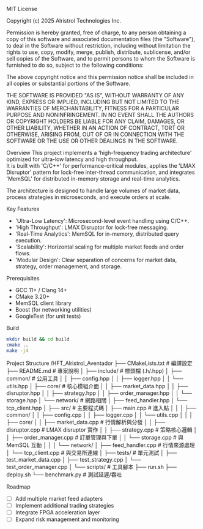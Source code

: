 MIT License

Copyright (c) 2025 Alristrol Technologies Inc.

Permission is hereby granted, free of charge, to any person obtaining a copy of this software and associated documentation files (the "Software"), to deal in the Software without restriction, including without limitation the rights to use, copy, modify, merge, publish, distribute, sublicense, and/or sell copies of the Software, and to permit persons to whom the Software is furnished to do so, subject to the following conditions:

The above copyright notice and this permission notice shall be included in all copies or substantial portions of the Software.

THE SOFTWARE IS PROVIDED "AS IS", WITHOUT WARRANTY OF ANY KIND, EXPRESS OR IMPLIED, INCLUDING BUT NOT LIMITED TO THE WARRANTIES OF MERCHANTABILITY, FITNESS FOR A PARTICULAR PURPOSE AND NONINFRINGEMENT. IN NO EVENT SHALL THE AUTHORS OR COPYRIGHT HOLDERS BE LIABLE FOR ANY CLAIM, DAMAGES, OR OTHER LIABILITY, WHETHER IN AN ACTION OF CONTRACT, TORT OR OTHERWISE, ARISING FROM, OUT OF OR IN CONNECTION WITH THE SOFTWARE OR THE USE OR OTHER DEALINGS IN THE SOFTWARE.


Overview
This project implements a 'high-frequency trading architecture' optimized for ultra-low latency and high throughput.  
It is built with 'C/C++' for performance-critical modules, applies the 'LMAX Disruptor' pattern for lock-free inter-thread communication, and integrates 'MemSQL' for distributed in-memory storage and real-time analytics.  

The architecture is designed to handle large volumes of market data, process strategies in microseconds, and execute orders at scale.

Key Features
- 'Ultra-Low Latency': Microsecond-level event handling using C/C++.
- 'High Throughput': LMAX Disruptor for lock-free messaging.
- 'Real-Time Analytics': MemSQL for in-memory, distributed query execution.
- 'Scalability': Horizontal scaling for multiple market feeds and order flows.
- 'Modular Design': Clear separation of concerns for market data, strategy, order management, and storage.

Prerequisites
- GCC 11+ / Clang 14+
- CMake 3.20+
- MemSQL client library
- Boost (for networking utilities)
- GoogleTest (for unit tests)

Build
```bash
mkdir build && cd build
cmake ..
make -j4
```

Project Structure
/HFT_Alristrol_Aventador
├── CMakeLists.txt              # 編譯設定
├── README.md                   # 專案說明
│
├── include/                    # 標頭檔 (.h/.hpp)
│   ├── common/                 # 公用工具
│   │   ├── config.hpp
│   │   ├── logger.hpp
│   │   └── utils.hpp
│   ├── core/                   # 核心模組介面
│   │   ├── market_data.hpp
│   │   ├── disruptor.hpp
│   │   ├── strategy.hpp
│   │   ├── order_manager.hpp
│   │   └── storage.hpp
│   └── network/                # 網路相關
│       ├── feed_handler.hpp
│       └── tcp_client.hpp
│
├── src/                        # 主要程式碼
│   ├── main.cpp                # 進入點
│   │
│   ├── common/
│   │   ├── config.cpp
│   │   ├── logger.cpp
│   │   └── utils.cpp
│   │
│   ├── core/
│   │   ├── market_data.cpp     # 行情解析與分發
│   │   ├── disruptor.cpp       # LMAX disruptor 實作
│   │   ├── strategy.cpp        # 策略核心邏輯
│   │   ├── order_manager.cpp   # 訂單管理與下單
│   │   └── storage.cpp         # 與 MemSQL 互動
│   │
│   └── network/
│       ├── feed_handler.cpp    # 行情來源處理
│       └── tcp_client.cpp      # 與交易所連線
│
├── tests/                      # 單元測試
│   ├── test_market_data.cpp
│   ├── test_strategy.cpp
│   └── test_order_manager.cpp
│
└── scripts/                    # 工具腳本
    ├── run.sh
    ├── deploy.sh
    └── benchmark.py            # 測試延遲/吞吐

Roadmap
* [ ] Add multiple market feed adapters 
* [ ] Implement additional trading strategies
* [ ] Integrate FPGA acceleration layer
* [ ] Expand risk management and monitoring
